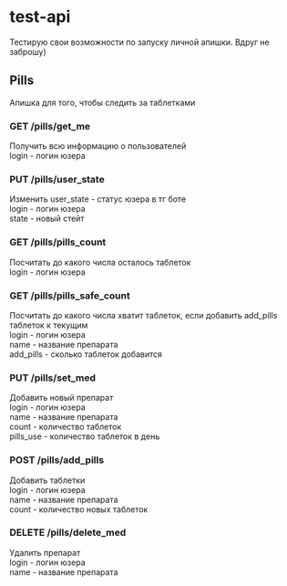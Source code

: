 # test-api
Тестирую свои возможности по запуску личной апишки. Вдруг не заброшу)

## Pills
Апишка для того, чтобы следить за таблетками
### GET /pills/get_me
Получить всю информацию о пользователей    
login - логин юзера
### PUT /pills/user_state
Изменить user_state - статус юзера в тг боте   
login - логин юзера  
state - новый стейт
### GET /pills/pills_count
Посчитать до какого числа осталось таблеток    
login - логин юзера
### GET /pills/pills_safe_count
Посчитать до какого числа хватит таблеток, если добавить add_pills таблеток к текущим    
login - логин юзера  
name - название препарата  
add_pills - сколько таблеток добавится
### PUT /pills/set_med
Добавить новый препарат    
login - логин юзера  
name - название препарата  
count - количество таблеток  
pills_use - количество таблеток в день
### POST /pills/add_pills
Добавить таблетки    
login - логин юзера  
name - название препарата  
count - количество новых таблеток
### DELETE /pills/delete_med
Удалить препарат    
login - логин юзера  
name - название препарата
